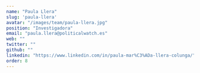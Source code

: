 ```yaml
---
name: "Paula Llera"
slug: 'paula-llera'
avatar: "/images/team/paula-llera.jpg"
position: "Investigadora"
email: "paula.llera@politicalwatch.es"
web: ""
twitter: ""
github: ""
linkedin: "https://www.linkedin.com/in/paula-mar%C3%ADa-llera-colunga/"
order: 8
---
```

